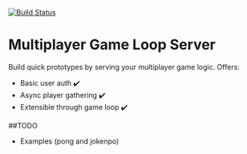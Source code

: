 [![Build Status](https://travis-ci.com/pitzer42/micro-tcg.svg?branch=new)](https://travis-ci.com/pitzer42/micro-tcg)
# Multiplayer Game Loop Server
Build quick prototypes by serving your multiplayer game logic. Offers:
* Basic user auth :heavy_check_mark:
* Async player gathering :heavy_check_mark:
* Extensible through game loop :heavy_check_mark:

##TODO
* Examples (pong and jokenpo)
